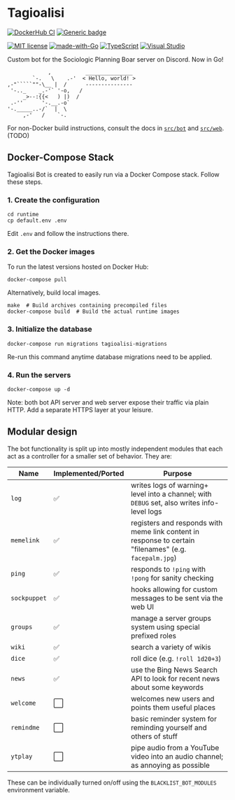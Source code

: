 # Tagioalisi

[![DockerHub CI](https://github.com/fsufitch/tagioalisi-bot/actions/workflows/docker-image.yml/badge.svg)](https://github.com/fsufitch/tagioalisi-bot/actions/workflows/docker-image.yml)
[![Generic badge](https://img.shields.io/badge/DockerHub-latest-blue.svg)](https://hub.docker.com/r/fsufitch/tagioalisi-bot)

[![MIT license](https://img.shields.io/badge/License-MIT-blue.svg)](https://lbesson.mit-license.org/)
[![made-with-Go](https://img.shields.io/badge/Made%20with-Go-1f425f.svg)](https://go.dev/)
[![TypeScript](https://badgen.net/badge/icon/typescript?icon=typescript&label)](https://typescriptlang.org)
[![Visual Studio](https://badgen.net/badge/icon/visualstudio?icon=visualstudio&label=devcontainer)](https://code.visualstudio.com/docs/remote/containers)


Custom bot for the Sociologic Planning Boar server on Discord. Now in Go!

                 ,           _______________
            `-.   \    .-'  < Hello, world! >
    ,-"`````""-\__ |  /      ---------------
     '-.._    _.-'` '-o,   /
         _>--:{{<   ) |)  /
     .-''      '-.__.-o`
    '-._____..-/`  |  \
         ,-'   /    `-.


For non-Docker build instructions, consult the docs in [`src/bot`](./src/bot) and [`src/web`](./src/web). (TODO) 

## Docker-Compose Stack

Tagioalisi Bot is created to easily run via a Docker Compose stack. Follow these steps.

### 1. Create the configuration

    cd runtime
    cp default.env .env

Edit `.env` and follow the instructions there.

### 2. Get the Docker images

To run the latest versions hosted on Docker Hub:

    docker-compose pull

Alternatively, build local images.

    make  # Build archives containing precompiled files
    docker-compose build  # Build the actual runtime images

### 3. Initialize the database

    docker-compose run migrations tagioalisi-migrations

Re-run this command anytime database migrations need to be applied.

### 4. Run the servers

    docker-compose up -d

Note: both bot API server and web server expose their traffic via plain HTTP. Add a separate HTTPS layer at your leisure. 

## Modular design

The bot functionality is split up into mostly independent modules that each act as a controller for a smaller set of behavior. They are:

| Name | Implemented/Ported | Purpose |
| --- | --- | --- |
| `log` | ✅ | writes logs of warning+ level into a channel; with `DEBUG` set, also writes info-level logs |
| `memelink` | ✅ | registers and responds with meme link content in response to certain "filenames" (e.g. `facepalm.jpg`)  |
| `ping` | ✅ | responds to `!ping` with `!pong` for sanity checking |
| `sockpuppet` | ✅ | hooks allowing for custom messages to be sent via the web UI |
| `groups` | ✅ | manage a server groups system using special prefixed roles |
| `wiki` | ✅ | search a variety of wikis |
| `dice` | ✅ | roll dice (e.g. `!roll 1d20+3`) |
| `news` | ✅ | use the Bing News Search API to look for recent news about some keywords |
| `welcome` | ⬜️ | welcomes new users and points them useful places|
| `remindme` | ⬜️ | basic reminder system for reminding yourself and others of stuff |
| `ytplay` | ⬜️ | pipe audio from a YouTube video into an audio channel; as annoying as possible |

These can be individually turned on/off using the `BLACKLIST_BOT_MODULES` environment variable. 
